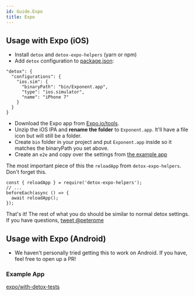 ```yaml
---
id: Guide.Expo
title: Expo
---
```


## Usage with Expo (iOS)

- Install `detox` and `detox-expo-helpers` (yarn or npm)
- Add `detox` configuration to [package.json](https://github.com/expo/with-detox-tests/blob/master/package.json#L21-L29):

```es6
"detox": {
  "configurations": {
    "ios.sim": {
      "binaryPath": "bin/Exponent.app",
      "type": "ios.simulator",
      "name": "iPhone 7"
    }
  }
}
```

- Download the Expo app from [Expo.io/tools](https://expo.io/tools).
- Unzip the iOS IPA and **rename the folder** to `Exponent.app`. It'll have a file icon but will still be a folder.
- Create `bin` folder in your project and put `Exponent.app` inside so it matches the binaryPath you set above.
- Create an `e2e` and copy over the settings from [the example app](https://github.com/expo/with-detox-tests/tree/master/e2e)

The most important piece of this the `reloadApp` from `detox-expo-helpers`. Don't forget this.

```es6
const { reloadApp } = require('detox-expo-helpers');
// ...
beforeEach(async () => {
  await reloadApp();
});
```

That's it! The rest of what you do should be similar to normal detox settings. If you have questions, [tweet @peterpme](https://twitter.com/peterpme)

## Usage with Expo (Android)

- We haven't personally tried getting this to work on Android. If you have, feel free to open up a PR!

### Example App
[expo/with-detox-tests](https://github.com/expo/with-detox-tests)

